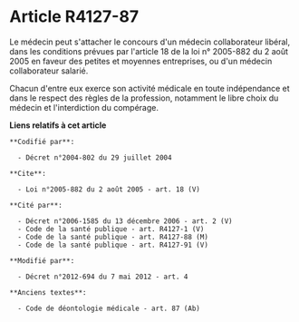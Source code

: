 # Article R4127-87

Le médecin peut s'attacher le concours d'un médecin collaborateur libéral, dans les conditions prévues par l'article 18 de la
loi n° 2005-882 du 2 août 2005 en faveur des petites et moyennes entreprises, ou d'un médecin collaborateur salarié. 

Chacun d'entre eux exerce son activité médicale en toute indépendance et dans le respect des règles de la profession,
notamment le libre choix du médecin et l'interdiction du compérage.

**Liens relatifs à cet article**

	**Codifié par**:

	  - Décret n°2004-802 du 29 juillet 2004

	**Cite**:

	  - Loi n°2005-882 du 2 août 2005 - art. 18 (V)

	**Cité par**:

	  - Décret n°2006-1585 du 13 décembre 2006 - art. 2 (V)
	  - Code de la santé publique - art. R4127-1 (V)
	  - Code de la santé publique - art. R4127-88 (M)
	  - Code de la santé publique - art. R4127-91 (V)

	**Modifié par**:

	  - Décret n°2012-694 du 7 mai 2012 - art. 4

	**Anciens textes**:

	  - Code de déontologie médicale - art. 87 (Ab)
